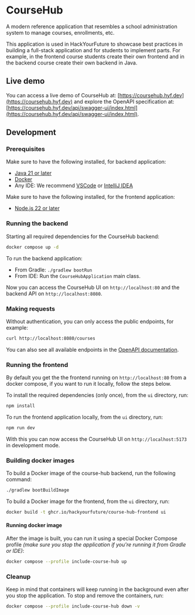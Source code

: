 # CourseHub

A modern reference application that resembles a school administration system to manage courses, enrollments, etc.

This application is used in HackYourFuture to showcase best practices in building a full-stack application and for
students to implement parts. For example, in the frontend course students create their own frontend and in the backend
course create their own backend in Java.

## Live demo

You can access a live demo of CourseHub at: [https://coursehub.hyf.dev](https://coursehub.hyf.dev) and explore the OpenAPI specification at: [https://coursehub.hyf.dev/api/swagger-ui/index.html](https://coursehub.hyf.dev/api/swagger-ui/index.html).

## Development

### Prerequisites

Make sure to have the following installed, for backend application:

* [Java 21 or later](https://adoptium.net/temurin/releases)
* [Docker](https://www.docker.com/products/docker-desktop/)
* Any IDE: We recommend [VSCode](https://code.visualstudio.com/download)
  or [IntelliJ IDEA](https://www.jetbrains.com/idea/download/?section=mac)

Make sure to have the following installed, for the frontend application:

* [Node.js 22 or later](https://nodejs.org/en/download)

### Running the backend

Starting all required dependencies for the CourseHub backend:

```bash
docker compose up -d
```

To run the backend application:

* From Gradle: `./gradlew bootRun`
* From IDE: Run the `CourseHubApplication` main class.

Now you can access the CourseHub UI on `http://localhost:80` and the backend API on `http://localhost:8080`.

### Making requests

Without authentication, you can only access the public endpoints, for example:
```bash
curl http://localhost:8080/courses
```

You can also see all available endpoints in the [OpenAPI documentation](http://localhost:8080/swagger-ui/index.html).

### Running the frontend

By default you get the the frontend running on `http://localhost:80` from a docker compose, if you want to run it locally, follow the steps below.

To install the required dependencies (only once), from the `ui` directory, run:

```bash 
npm install
```

To run the frontend application locally, from the `ui` directory, run:

```bash
npm run dev
```

With this you can now access the CourseHub UI on `http://localhost:5173` in development mode.

### Building docker images

To build a Docker image of the course-hub backend, run the following command:
```bash
./gradlew bootBuildImage
```
To build a Docker image for the frontend, from the `ui` directory, run:
```bash
docker build -t ghcr.io/hackyourfuture/course-hub-frontend ui
```

#### Running docker image

After the image is built, you can run it using a special Docker Compose profile _(make sure you stop the application if you're running it from Gradle or IDE)_:
```bash
docker compose --profile include-course-hub up
```

### Cleanup

Keep in mind that containers will keep running in the background even after you stop the application. To stop and remove the containers, run:
```bash
docker compose --profile include-course-hub down -v
```
